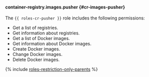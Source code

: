 #### container-registry.images.pusher {#cr-images-pusher}

The `{{ roles-cr-pusher }}` role includes the following permissions:

- Get a list of registries.
- Get information about registries.
- Get a list of Docker images.
- Get information about Docker images.
- Create Docker images.
- Change Docker images.
- Delete Docker images.

{% include [roles-restriction-only-parents](iam/roles-restriction-only-parents.md) %}

